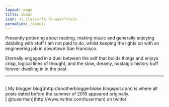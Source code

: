 ```yaml
---
layout: page
title: about
icon: <i class="fa fa-user"></i>
permalink: /about/
---
```


<!-- <img class="col one right" src="/img/prof_pic.jpg"> -->
Presently pottering about reading, making music and generally enjoying dabbling with stuff I am not paid to do, whilst keeping the lights on with an engineering job in downtown San Francisco.

Eternally engaged in a duel between the self that builds things and enjoys crisp, logical lines of thought, and the slow, dreamy, nostalgic history buff forever dwelling in in the past.

<hr/>
<br/>
[<i class="fa fa-rss-square" aria-hidden="true"></i> My blogger blog](http://anotherbloggerbloke.blogspot.com) is where all posts dated before the summer of 2016 appeared originally.
<br/>
[<i class="fa fa-twitter-square"></i> @tuxerman](http://www.twitter.com/tuxerman) on twitter

<!--
<br/>
<hr/>
<br/>
<span class="contacticon center">
	<a href="mailto:you@example.com"><i class="fa fa-envelope-square"></i></a>
	<a href="https://github.com" target="_blank"><i class="fa fa-github-square"></i></a>
	<a href="https://www.linkedin.com" target="_blank"><i class="fa fa-linkedin-square"></i></a>
	<a href="http://tumblr.com" target="_blank"><i class="fa fa-tumblr-square"></i></a>
	<a href="https://twitter.com" target="_blank"><i class="fa fa-twitter-square"></i></a>
</span>

<div class="col three caption">
	You can even add a little note about which of these is the best way to reach you.
</div>

 -->
